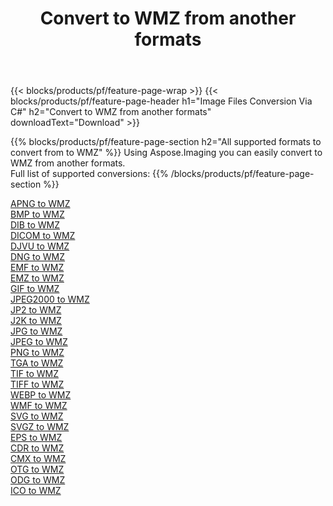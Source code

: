﻿---
title: Convert to WMZ from another formats 
weight: 3920
url: /net/conversion/to/wmz 
lang: en
langdirlevel: 2
locales: zh-hans,ja,it,ru,de,es,fr,nl,id,lt,pl,pt,vi,tr,ko,zh-hant,ar,hi,th,sv,cs,uk,he
description: Using Aspose.Imaging you can easily convert to WMZ from another formats
---

{{< blocks/products/pf/feature-page-wrap >}}
{{< blocks/products/pf/feature-page-header h1="Image Files Conversion Via C#" h2="Convert to WMZ from another formats" downloadText="Download" >}}


{{% blocks/products/pf/feature-page-section  h2="All supported formats to convert from to WMZ" %}}
Using Aspose.Imaging you can easily convert to WMZ from another formats.
<br/>
Full list of supported conversions:
{{% /blocks/products/pf/feature-page-section %}}
<div class="container-fluid productfamilypage bg-gray">
    <div class="convertypes bg-gray agp-content section">
        <div class="container">
		<div class="row other-converters">
		    <div class='col-md-2 other-converter remove-lp remove-rp'><a href="/imaging/net/conversion/apng-to-wmz" >APNG to WMZ</a></div>
<div class='col-md-2 other-converter remove-lp remove-rp'><a href="/imaging/net/conversion/bmp-to-wmz" >BMP to WMZ</a></div>
<div class='col-md-2 other-converter remove-lp remove-rp'><a href="/imaging/net/conversion/dib-to-wmz" >DIB to WMZ</a></div>
<div class='col-md-2 other-converter remove-lp remove-rp'><a href="/imaging/net/conversion/dicom-to-wmz" >DICOM to WMZ</a></div>
<div class='col-md-2 other-converter remove-lp remove-rp'><a href="/imaging/net/conversion/djvu-to-wmz" >DJVU to WMZ</a></div>
<div class='col-md-2 other-converter remove-lp remove-rp'><a href="/imaging/net/conversion/dng-to-wmz" >DNG to WMZ</a></div>
<div class='col-md-2 other-converter remove-lp remove-rp'><a href="/imaging/net/conversion/emf-to-wmz" >EMF to WMZ</a></div>
<div class='col-md-2 other-converter remove-lp remove-rp'><a href="/imaging/net/conversion/emz-to-wmz" >EMZ to WMZ</a></div>
<div class='col-md-2 other-converter remove-lp remove-rp'><a href="/imaging/net/conversion/gif-to-wmz" >GIF to WMZ</a></div>
<div class='col-md-2 other-converter remove-lp remove-rp'><a href="/imaging/net/conversion/jpeg2000-to-wmz" >JPEG2000 to WMZ</a></div>
<div class='col-md-2 other-converter remove-lp remove-rp'><a href="/imaging/net/conversion/jp2-to-wmz" >JP2 to WMZ</a></div>
<div class='col-md-2 other-converter remove-lp remove-rp'><a href="/imaging/net/conversion/j2k-to-wmz" >J2K to WMZ</a></div>
<div class='col-md-2 other-converter remove-lp remove-rp'><a href="/imaging/net/conversion/jpg-to-wmz" >JPG to WMZ</a></div>
<div class='col-md-2 other-converter remove-lp remove-rp'><a href="/imaging/net/conversion/jpeg-to-wmz" >JPEG to WMZ</a></div>
<div class='col-md-2 other-converter remove-lp remove-rp'><a href="/imaging/net/conversion/png-to-wmz" >PNG to WMZ</a></div>
<div class='col-md-2 other-converter remove-lp remove-rp'><a href="/imaging/net/conversion/tga-to-wmz" >TGA to WMZ</a></div>
<div class='col-md-2 other-converter remove-lp remove-rp'><a href="/imaging/net/conversion/tif-to-wmz" >TIF to WMZ</a></div>
<div class='col-md-2 other-converter remove-lp remove-rp'><a href="/imaging/net/conversion/tiff-to-wmz" >TIFF to WMZ</a></div>
<div class='col-md-2 other-converter remove-lp remove-rp'><a href="/imaging/net/conversion/webp-to-wmz" >WEBP to WMZ</a></div>
<div class='col-md-2 other-converter remove-lp remove-rp'><a href="/imaging/net/conversion/wmf-to-wmz" >WMF to WMZ</a></div>
<div class='col-md-2 other-converter remove-lp remove-rp'><a href="/imaging/net/conversion/svg-to-wmz" >SVG to WMZ</a></div>
<div class='col-md-2 other-converter remove-lp remove-rp'><a href="/imaging/net/conversion/svgz-to-wmz" >SVGZ to WMZ</a></div>
<div class='col-md-2 other-converter remove-lp remove-rp'><a href="/imaging/net/conversion/eps-to-wmz" >EPS to WMZ</a></div>
<div class='col-md-2 other-converter remove-lp remove-rp'><a href="/imaging/net/conversion/cdr-to-wmz" >CDR to WMZ</a></div>
<div class='col-md-2 other-converter remove-lp remove-rp'><a href="/imaging/net/conversion/cmx-to-wmz" >CMX to WMZ</a></div>
<div class='col-md-2 other-converter remove-lp remove-rp'><a href="/imaging/net/conversion/otg-to-wmz" >OTG to WMZ</a></div>
<div class='col-md-2 other-converter remove-lp remove-rp'><a href="/imaging/net/conversion/odg-to-wmz" >ODG to WMZ</a></div>
<div class='col-md-2 other-converter remove-lp remove-rp'><a href="/imaging/net/conversion/ico-to-wmz" >ICO to WMZ</a></div>
                </div>
        </div>
    </div>
</div>
<br/>

